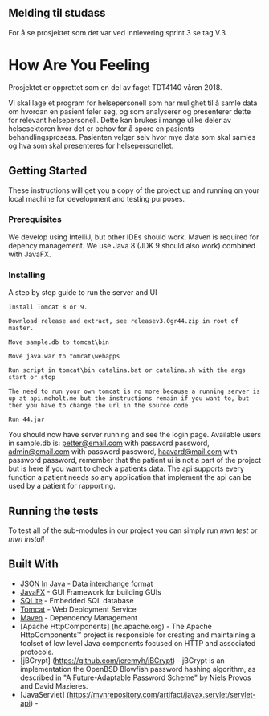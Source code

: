 ## Melding til studass

For å se prosjektet som det var ved innlevering sprint 3 se tag V.3

# How Are You Feeling

Prosjektet er opprettet som en del av faget TDT4140 våren 2018.

Vi skal lage et program for helsepersonell som har mulighet til å samle data om hvordan en pasient føler seg, og som analyserer og presenterer dette for relevant helsepersonell. Dette kan brukes i mange ulike deler av helsesektoren hvor det er behov for å spore en pasients behandlingsprosess. 
Pasienten velger selv hvor mye data som skal samles og hva som skal presenteres for helsepersonellet. 


## Getting Started

These instructions will get you a copy of the project up and running on your local machine for development and testing purposes.

### Prerequisites

We develop using IntelliJ, but other IDEs should work.
Maven is required for depency management.
We use Java 8 (JDK 9 should also work) combined with JavaFX.


### Installing

A step by step guide to run the server and UI
```
Install Tomcat 8 or 9.
```
```
Download release and extract, see releasev3.0gr44.zip in root of master.
```
```
Move sample.db to tomcat\bin
```
```
Move java.war to tomcat\webapps
```
```
Run script in tomcat\bin catalina.bat or catalina.sh with the args start or stop
```
```
The need to run your own tomcat is no more because a running server is up at api.moholt.me but the instructions remain if you want to, but then you have to change the url in the source code
```
```
Run 44.jar
```
You should now have server running and see the login page.
Available users in sample.db is:
petter@email.com with password password,
admin@email.com with password password,
haavard@mail.com with password password, remember that the patient ui is not a part of the project but is here if you want to check a patients data. The api supports every function a patient needs so any application that implement the api can be used by a patient for rapporting.

## Running the tests
To test all of the sub-modules in our project you can simply run _mvn test_ or _mvn install_

## Built With

* [JSON In Java](https://mvnrepository.com/artifact/org.json/json) - Data interchange format
* [JavaFX](www.ntnu.no/wiki/display/tdt4100/JavaFX) - GUI Framework for building GUIs
* [SQLite](https://www.sqlite.org/index.html) - Embedded SQL database
* [Tomcat](http://tomcat.apache.org/) - Web Deployment Service
* [Maven](https://maven.apache.org/) - Dependency Management
* [Apache HttpComponents] (hc.apache.org) - The Apache HttpComponents™ project is responsible for creating and maintaining a toolset of low level Java components focused on HTTP and associated protocols.
* [jBCrypt] (https://github.com/jeremyh/jBCrypt) - jBCrypt is an implementation the OpenBSD Blowfish password hashing algorithm, as described in "A Future-Adaptable Password Scheme" by Niels Provos and David Mazieres.
* [JavaServlet] (https://mvnrepository.com/artifact/javax.servlet/servlet-api) - 

